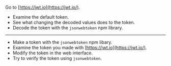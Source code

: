 Go to [https://jwt.io](https://jwt.io/).

* Examine the default token.
* See what changing the decoded values does to the token.
* Decode the token with the `jsonwebtoken` npm library.

---

* Make a token with the `jsonwebtoken` npm libary.
* Examine the token you made with [https://jwt.io](https://jwt.io/).
* Modify the token in the web interface.
* Try to verify the token using `jsonwebtoken`.
